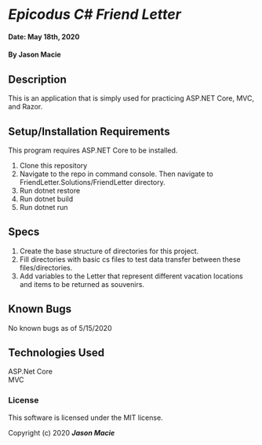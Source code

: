 # _Epicodus C# Friend Letter_

#### Date: May 18th, 2020
#### By **Jason Macie**

## Description

This is an application that is simply used for practicing ASP.NET Core, MVC, and Razor.

## Setup/Installation Requirements

This program requires ASP.NET Core to be installed.

1. Clone this repository
2. Navigate to the repo in command console. Then navigate to FriendLetter.Solutions/FriendLetter directory.
3. Run dotnet restore
4. Run dotnet build
5. Run dotnet run

## Specs

1. Create the base structure of directories for this project.
2. Fill directories with basic cs files to test data transfer between these files/directories.
3. Add variables to the Letter that represent different vacation locations and items to be returned as souvenirs.

## Known Bugs

No known bugs as of 5/15/2020

## Technologies Used

ASP.Net Core</br>
MVC

### License

This software is licensed under the MIT license.

Copyright (c) 2020 **_Jason Macie_**